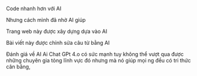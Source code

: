 Code nhanh hơn với AI  

Nhưng cách mình đã nhờ AI giúp  

Trang web này được xây dựng dựa vào AI

Bài viết này được chỉnh sửa câu từ bằng AI  

Đánh giá về AI  Ai Chat GPt 4.o có sức mạnh tuy không thể vượt qua được những chuyên gia tỏng lĩnh vực đó nhưng mà nó giúp mọi ng đều có tri thức cân bằng, 